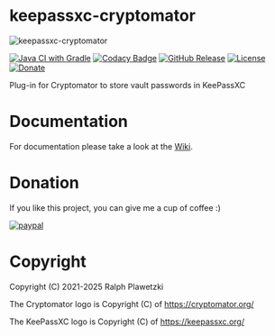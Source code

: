 # keepassxc-cryptomator
![keepassxc-cryptomator](keepassxc-cryptomator.svg)

[![Java CI with Gradle](https://github.com/purejava/keepassxc-cryptomator/workflows/Java%20CI%20with%20Gradle/badge.svg)](https://github.com/purejava/keepassxc-cryptomator/actions?query=workflow%3A%22Java+CI+with+Gradle%22)
[![Codacy Badge](https://api.codacy.com/project/badge/Grade/f092de6bfd99450f8a9a2766ed01c3c1)](https://app.codacy.com/gh/purejava/keepassxc-cryptomator?utm_source=github.com&utm_medium=referral&utm_content=purejava/keepassxc-cryptomator&utm_campaign=Badge_Grade_Settings)
[![GitHub Release](https://img.shields.io/github/v/release/purejava/keepassxc-cryptomator)](https://github.com/purejava/keepassxc-cryptomator/releases)
[![License](https://img.shields.io/github/license/purejava/keepassxc-cryptomator.svg)](https://github.com/purejava/keepassxc-cryptomator/blob/master/LICENSE)
[![Donate](https://img.shields.io/badge/Donate-PayPal-green.svg)](https://www.paypal.com/donate?hosted_button_id=XVX9ZM7WE4ANL)

Plug-in for Cryptomator to store vault passwords in KeePassXC

# Documentation
For documentation please take a look at the [Wiki](https://github.com/purejava/keepassxc-cryptomator/wiki).

# Donation
If you like this project, you can give me a cup of coffee :)

[![paypal](https://www.paypalobjects.com/en_US/i/btn/btn_donateCC_LG.gif)](https://www.paypal.com/donate?hosted_button_id=XVX9ZM7WE4ANL)

# Copyright
Copyright (C) 2021-2025 Ralph Plawetzki

The Cryptomator logo is Copyright (C) of https://cryptomator.org/

The KeePassXC logo is Copyright (C) of https://keepassxc.org/

